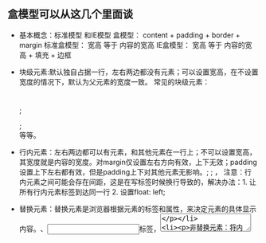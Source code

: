 ## 盒模型可以从这几个里面谈
- 基本概念：标准模型 和IE模型
盒模型： content + padding + border + margin
标准盒模型： 宽高 等于 内容的宽高
IE盒模型： 宽高 等于 内容的宽高 + 填充 + 边框

-  块级元素:默认独自占据一行，左右两边都没有元素；可以设置宽高，在不设置宽度的情况下，默认为父元素的宽度一致。 常见的块级元素：<h1></h1>; <p></p>; <div></div>等等。
- 行内元素：左右两边都可以有元素，和其他元素在一行上；不可以设置宽高，其宽度就是内容的宽度。对margin仅设置左右方向有效，上下无效；padding设置上下左右都有效，但是padding上下对其他元素无影响。<span></span>; <a></a>; <img></img>，
  注意：行内元素之间可能会存在间距，这是在写标签时候换行导致的，解决办法：1. 让所有行内元素标签到达同一行 2. 设置float: left;
- 替换元素：替换元素是浏览器根据元素的标签和属性，来决定元素的具体显示内容。<img>、<input>标签，<textarea>
- 非替换元素：将内容直接告诉浏览器，将其显示出来<p>标签
- img 是行内块级元素是替换元素  padding 和 margin属性 top buttom 失效，但是left,right依然有效

- CSS如何设置这两种模型（通过css3的box-sizing属性）
-   /* 标准模型 */  box-sizing:content-box;
-   /*IE模型*/   box-sizing:border-box;

- JS如何设置获取盒模型对应的宽和高
1. dom.offsetWidth/offsetHeight
2. dom.getBoundingClientRect().width/height     这种方式是根据元素在视窗中的绝对位置来获取宽高的
3. dom.style.width/height  这种方式只能取到dom元素内联样式所设置的宽高，也就是说如果该节点的样式是在style标签中或外联的CSS文件中设置的话，
                            通过这种方法是获取不到dom的宽高的。


- 实例题（根据盒模型解释边距重叠）
- BFC（边距重叠解决方案）（Block Formatting Context 直译为“块级格式化上下文”）

- BFC的原理
  1. 内部的box会在垂直方向，一个接一个的放置
  2. 每个元素的margin box的左边，与包含块border box的左边相接触（对于从做往右的格式化，否则相反）
  3. box垂直方向的距离由margin决定，属于同一个bfc的两个相邻box的margin会发生重叠
  4. bfc的区域不会与浮动区域的box重叠
  5. bfc是一个页面上的独立的容器，外面的元素不会影响bfc里的元素，反过来，里面的也不会影响外面的
  6. 计算bfc高度的时候，浮动元素也会参与计算
- 怎么取创建bfc
1. float属性不为none（脱离文档流）
2. position为absolute或fixed
3. display为inline-block（脱离文档流）,table-caption，flex（容器内的所有项目都为行内块级元素）, table-cell
4. overflow不为visible（可见）, 

- 应用场景
1. 自适应两栏布局（float left + overflow hiddin）
- 什么是自适应两栏布局
　　当我们调整浏览器的宽度时，我们希望其中的一个比较重要的分栏保持不变；而另一个分栏能随着浏览器宽度的变化自动的调节自己的宽度，而其内容自动的换行，      不  会出现横向的滚动条或浏览器遮挡内容的情况。

2. 清除内部浮动 （给浮动元素的相邻元素升级为BFC容器）
3. 防止垂直margin重叠 （让其中一个元素变为BFC容器）


